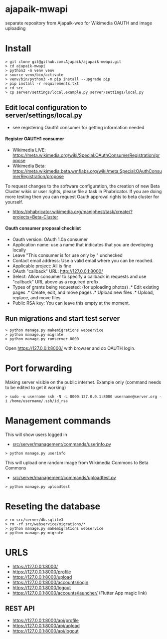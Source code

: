 # ajapaik-mwapi
separate repository from Ajapaik-web for Wikimedia OAUTH and image uploading 

# Install
```
> git clone git@github.com:Ajapaik/ajapaik-mwapi.git
> cd ajapaik-mwapi
> python3 -m venv venv
> source venv/bin/activate
> venv/bin/python3 -m pip install --upgrade pip
> pip install -r requirements.txt
> cd src
> cp server/settings/local.example.py server/settings/local.py
```
## Edit local configuration to server/settings/local.py 
* see registering Oauth1 consumer for getting information needed

#### Register OAUTH1 consumer 
* Wikimedia LIVE: https://meta.wikimedia.org/wiki/Special:OAuthConsumerRegistration/propose 
* Wikimedia Beta: https://meta.wikimedia.beta.wmflabs.org/wiki/meta:Special:OAuthConsumerRegistration/propose

To request changes to the software configuration, the creation of new Beta Cluster wikis or user rights, please file a task in Phabricator.
If you are doing more testing then you can request Oauth approval rights to beta cluster for yourself.
* https://phabricator.wikimedia.org/maniphest/task/create/?projects=Beta-Cluster


#### Oauth consumer proposal checklist
* Oauth version: OAuth 1.0a consumer
* Application name: use a name that indicates that you are developing locally
* Leave "This consumer is for use only by <your username>" unchecked
* Contact email address: Use a valid email where you can be reached.
* Applicable project: All is fine
* OAuth "callback" URL: http://127.0.0.1:8000/
* Select: Allow consumer to specify a callback in requests and use "callback" URL above as a required prefix.
* Types of grants being requested: (for uploading photos)
.* Edit existing pages
.* Create, edit, and move pages
.* Upload new files
.* Upload, replace, and move files
* Public RSA key: You can leave this empty at the moment.


## Run migrations and start test server
```
> python manage.py makemigrations webservice
> python manage.py migrate
> python manage.py runserver 8000
```

Open https://127.0.0.1:8000/ with browser and do OAUTH login.

# Port forwarding
Making server visible on the public internet. Example only (command needs to be edited to get it working)

```
> sudo -u username ssh -N -L 8000:127.0.0.1:8000 username@server.org -i /home/username/.ssh/id_rsa
```


# Management commands

This will show users logged in
* [src/server/management/commands/userinfo.py](https://github.com/Ajapaik/ajapaik-mwapi/blob/main/src/server/management/commands/userinfo.py)
```
> python manage.py userinfo 
```
This will upload one random image from Wikimedia Commons to Beta Commons
* [src/server/management/commands/uploadtest.py](https://github.com/Ajapaik/ajapaik-mwapi/blob/main/src/server/management/commands/uploadtest.py)
```
> python manage.py uploadtest  
```


# Reseting the database
```
> rm src/server/db.sqlite3
> rm -rf src/webservice/migrations/*
> python manage.py makemigrations webservice
> python manage.py migrate
```
  
# URLS
* https://127.0.0.1:8000/
* https://127.0.0.1:8000/profile
* https://127.0.0.1:8000/upload
* https://127.0.0.1:8000/accounts/login
* https://127.0.0.1:8000/logout
* https://127.0.0.1:8000/accounts/launcher/ (Flutter App magic link)

## REST API
* https://127.0.0.1:8000/api/profile
* https://127.0.0.1:8000/api/upload
* https://127.0.0.1:8000/api/logout

